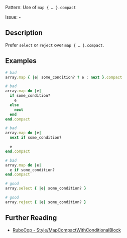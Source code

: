 Pattern: Use of `map { …​ }.compact`

Issue: -

## Description

Prefer `select` or `reject` over `map { …​ }.compact`.

## Examples

```ruby
# bad
array.map { |e| some_condition? ? e : next }.compact

# bad
array.map do |e|
  if some_condition?
    e
  else
    next
  end
end.compact

# bad
array.map do |e|
  next if some_condition?

  e
end.compact

# bad
array.map do |e|
  e if some_condition?
end.compact

# good
array.select { |e| some_condition? }

# good
array.reject { |e| some_condition? }
```

## Further Reading

* [RuboCop - Style/MapCompactWithConditionalBlock](https://docs.rubocop.org/rubocop/1.30/cops_style.html#stylemapcompactwithconditionalblock)
